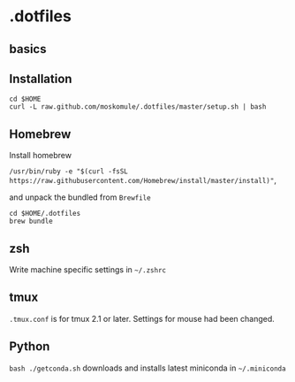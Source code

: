 # .dotfiles
## basics


## Installation

```
cd $HOME
curl -L raw.github.com/moskomule/.dotfiles/master/setup.sh | bash
```

## Homebrew

Install homebrew

`/usr/bin/ruby -e "$(curl -fsSL https://raw.githubusercontent.com/Homebrew/install/master/install)"`,

and unpack the bundled from `Brewfile`

```
cd $HOME/.dotfiles
brew bundle
```

## zsh

Write machine specific settings in `~/.zshrc`

## tmux

`.tmux.conf` is for tmux 2.1 or later. Settings for mouse had been changed.

## Python

`bash ./getconda.sh` downloads and installs latest miniconda in `~/.miniconda`